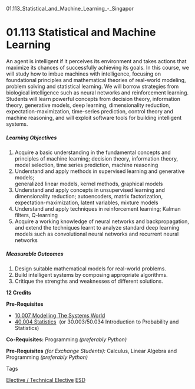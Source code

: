 01.113_Statistical_and_Machine_Learning_-_Singapor



01.113 Statistical and Machine Learning
=======================================

An agent is intelligent if it perceives its environment and takes actions that maximize its chances of successfully achieving its goals. In this course, we will study how to imbue machines with intelligence, focusing on foundational principles and mathematical theories of real-world modeling, problem solving and statistical learning. We will borrow strategies from biological intelligence such as neural networks and reinforcement learning. Students will learn powerful concepts from decision theory, information theory, generative models, deep learning, dimensionality reduction, expectation-maximization, time-series prediction, control theory and machine reasoning, and will exploit software tools for building intelligent systems.

##### **Learning Objectives**

1. Acquire a basic understanding in the fundamental concepts and principles of machine learning; decision theory, information theory, model selection, time series prediction, machine reasoning
2. Understand and apply methods in supervised learning and generative models;  
   generalized linear models, kernel methods, graphical models
3. Understand and apply concepts in unsupervised learning and dimensionality reduction; autoencoders, matrix factorization, expectation-maximization, latent variables, mixture models
4. Understand and apply techniques in reinforcement learning; Kalman filters, Q-learning
5. Acquire a working knowledge of neural networks and backpropagation, and extend the techniques learnt to analyze standard deep learning models such as convolutional neural networks and recurrent neural networks

##### **Measurable Outcomes**

1. Design suitable mathematical models for real-world problems.
2. Build intelligent systems by composing appropriate algorithms.
3. Critique the strengths and weaknesses of different solutions.

**12 Credits**

**Pre-Requisites**

* [10.007 Modelling The Systems World](https://sutd.edu.sg/Education/Unique-Academic-Structure/Freshmore-Subjects/10-007-Modelling-the-Systems-World)
* [40.004 Statistics](https://esd.sutd.edu.sg/courses/courses-by-level/courses-undergraduate/40004-statistics/)  (or 30.003/50.034 Introduction to Probability and Statistics)

**Co-Requisites:** Programming *(preferably Python)*

**Pre-Requisites** *(for Exchange Students):* Calculus, Linear Algebra and Programming *(preferably Python)*

Tags

[Elective / Technical Elective](/education/undergraduate/courses/?course-type=853)
[ESD](/education/undergraduate/courses/?pillar-cluster=99)

